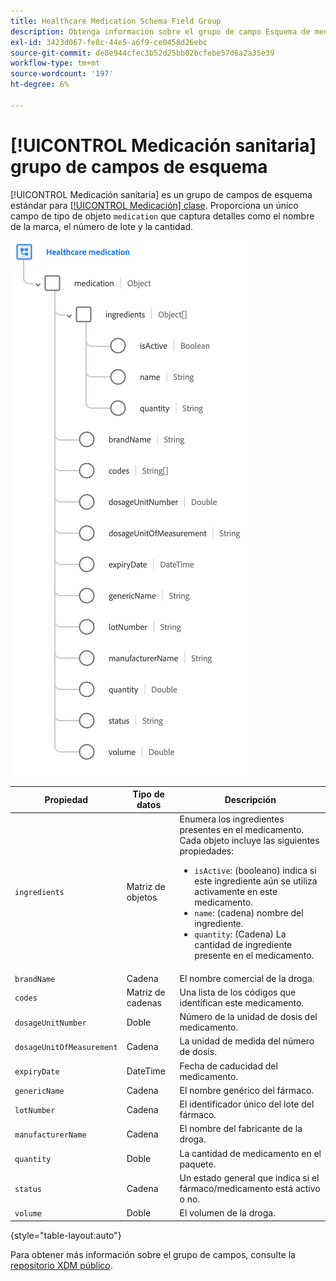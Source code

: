 ```yaml
---
title: Healthcare Medication Schema Field Group
description: Obtenga información sobre el grupo de campo Esquema de medicación para atención médica.
exl-id: 3423d067-fe8c-44e5-a6f9-ce0458d26ebc
source-git-commit: de8e944cfec3b52d25bb02bcfebe57d6a2a35e39
workflow-type: tm+mt
source-wordcount: '197'
ht-degree: 6%

---
```


# [!UICONTROL Medicación sanitaria] grupo de campos de esquema

[!UICONTROL Medicación sanitaria] es un grupo de campos de esquema estándar para [[!UICONTROL Medicación] clase](../../classes/medication.md). Proporciona un único campo de tipo de objeto `medication` que captura detalles como el nombre de la marca, el número de lote y la cantidad.

![](../../images/field-groups/healthcare-medication.png)

| Propiedad | Tipo de datos | Descripción |
| --- | --- | --- |
| `ingredients` | Matriz de objetos | Enumera los ingredientes presentes en el medicamento. Cada objeto incluye las siguientes propiedades: <ul><li>`isActive`: (booleano) indica si este ingrediente aún se utiliza activamente en este medicamento.</li><li>`name`: (cadena) nombre del ingrediente.</li><li>`quantity`: (Cadena) La cantidad de ingrediente presente en el medicamento.</li></ul> |
| `brandName` | Cadena | El nombre comercial de la droga. |
| `codes` | Matriz de cadenas | Una lista de los códigos que identifican este medicamento. |
| `dosageUnitNumber` | Doble | Número de la unidad de dosis del medicamento. |
| `dosageUnitOfMeasurement` | Cadena | La unidad de medida del número de dosis. |
| `expiryDate` | DateTime | Fecha de caducidad del medicamento. |
| `genericName` | Cadena | El nombre genérico del fármaco. |
| `lotNumber` | Cadena | El identificador único del lote del fármaco. |
| `manufacturerName` | Cadena | El nombre del fabricante de la droga. |
| `quantity` | Doble | La cantidad de medicamento en el paquete. |
| `status` | Cadena | Un estado general que indica si el fármaco/medicamento está activo o no. |
| `volume` | Doble | El volumen de la droga. |

{style="table-layout:auto"}

Para obtener más información sobre el grupo de campos, consulte la [repositorio XDM público](https://github.com/adobe/xdm/blob/master/components/fieldgroups/medication/healthcare-medication.schema.json).
